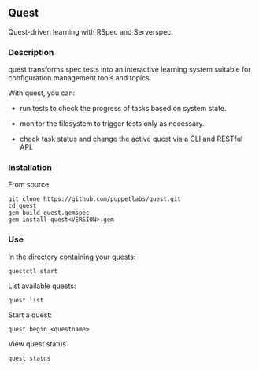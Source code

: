 ## Quest

Quest-driven learning with RSpec and Serverspec.

### Description

quest transforms spec tests into an interactive learning system
suitable for configuration management tools and topics.

With quest, you can:

* run tests to check the progress of tasks based on system state.

* monitor the filesystem to trigger tests only as necessary.

* check task status and change the active quest via a CLI and RESTful API.

### Installation

From source:

    git clone https://github.com/puppetlabs/quest.git
    cd quest
    gem build quest.gemspec
    gem install quest<VERSION>.gem

### Use

In the directory containing your quests:

    questctl start

List available quests:

    quest list

Start a quest:

    quest begin <questname>

View quest status

    quest status
